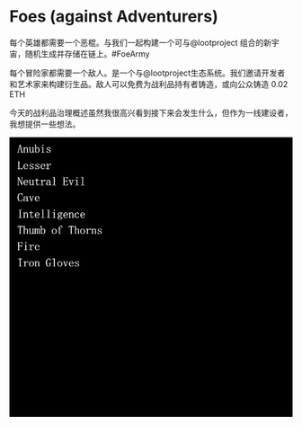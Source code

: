 # Foes (against Adventurers)

每个英雄都需要一个恶棍。与我们一起构建一个可与@lootproject 组合的新宇宙，随机生成并存储在链上。#FoeArmy 

每个冒险家都需要一个敌人。是一个与@lootproject生态系统。我们邀请开发者和艺术家来构建衍生品。敌人可以免费为战利品持有者铸造，或向公众铸造 0.02 ETH

今天的战利品治理概述虽然我很高兴看到接下来会发生什么，但作为一线建设者，我想提供一些想法。

![nft](01.png)
